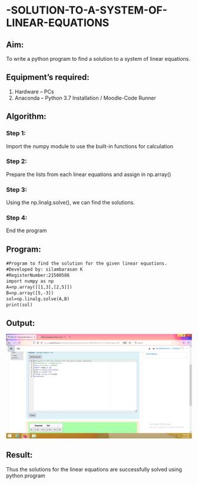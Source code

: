# -SOLUTION-TO-A-SYSTEM-OF-LINEAR-EQUATIONS
## Aim:
To write a python program to find a solution to a system of linear equations.
## Equipment’s required:
1. 	Hardware – PCs
2. 	Anaconda – Python 3.7 Installation / Moodle-Code Runner
## Algorithm:
### Step 1: 
Import the numpy module to use the built-in functions for calculation
### Step 2: 
Prepare the lists from each linear equations and assign in np.array()
### Step 3: 
Using the np.linalg.solve(), we can find the solutions.
### Step 4: 
End the program
## Program:
~~~
#Program to find the solution for the given linear equations.
#Developed by: silambarasan K
#RegisterNumber:21500586
import numpy as np
A=np.array([[1,3],[2,5]])
B=np.array([5,-3])
sol=np.linalg.solve(A,B)
print(sol)
~~~
## Output:
![output](./images/exp.png)
## Result: 
Thus the solutions for the linear equations are successfully solved using python program

<!--  -->